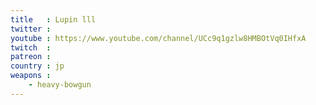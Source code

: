 ```yaml
---
title   : Lupin lll
twitter : 
youtube : https://www.youtube.com/channel/UCc9q1gzlw8HMBOtVq0IHfxA
twitch  : 
patreon : 
country : jp
weapons :
    - heavy-bowgun
---
```


